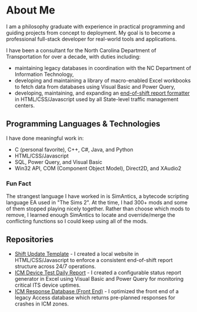 <!-- Ideas to get started:
- 🔭 I’m currently working on ...
- 🌱 I’m currently learning ...
- 👯 I’m looking to collaborate on ...
- 🤔 I’m looking for help with ...
- 💬 Ask me about ...
- 📫 How to reach me: ...
- 😄 Pronouns: ...
- ⚡ Fun fact: ...
-->

# About Me

I am a philosophy graduate with experience in practical programming and guiding projects from concept to deployment.  My goal is to become a professional full-stack developer for real-world tools and applications.

I have been a consultant for the North Carolina Department of Transportation for over a decade, with duties including:
* maintaining legacy databases in coordination with the NC Department of Information Technology,
* developing and maintaining a library of macro-enabled Excel workbooks to fetch data from databases using Visual Basic and Power Query,
* developing, maintaining, and expanding an [end-of-shift report formatter](https://github.com/jwcorbett1/Shift-Update-Template) in HTML/CSS/Javascript used by all State-level traffic management centers.

## Programming Languages & Technologies

I have done meaningful work in:
* C (personal favorite), C++, C#, Java, and Python
* HTML/CSS/Javascript
* SQL, Power Query, and Visual Basic
* Win32 API, COM (Component Object Model), Direct2D, and XAudio2

### Fun Fact

The strangest language I have worked in is SimAntics, a bytecode scripting language EA used in "The Sims 2".  At the time, I had 300+ mods and some of them stopped playing nicely together.  Rather than choose which mods to remove, I learned enough SimAntics to locate and override/merge the conflicting functions so I could keep using all of the mods.

## Repositories

* [Shift Update Template](https://github.com/jwcorbett1/Shift-Update-Template) - I created a local website in HTML/CSS/Javascript to enforce a consistent end-of-shift report structure across 24/7 operations.
* [ICM Device Test Daily Report](https://github.com/jwcorbett1/ICM-Device-Test-Daily-Report) - I created a configurable status report generator in Excel using Visual Basic and Power Query for monitoring critical ITS device uptimes.
* [ICM Response Database (Front End)](https://github.com/jwcorbett1/ICM-Response-Database-Front-End) - I optimized the front end of a legacy Access database which returns pre-planned responses for crashes in ICM zones.
